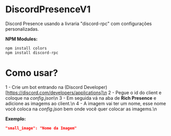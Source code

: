# DiscordPresenceV1
Discord Presence usando a livraria "discord-rpc" com configurações personalizadas.

**NPM Modules:**
```
npm install colors
npm install discord-rpc
```

# Como usar?
1 - Crie um bot entrando na (Discord Developer)[https://discord.com/developers/applications]\n
2 - Pegue o id do client e coloque na *config.json*\n
3 - Em seguida vá na aba de **Rich Presence** e adicione as imagems ao client.\n
4 - A imagem vai ter um nome, esse nome você coloca na *config.json* bem onde você quer colocar as imagems.\n

**Exemplo:**
```json
"small_image": "Nome da Imagem"
```
